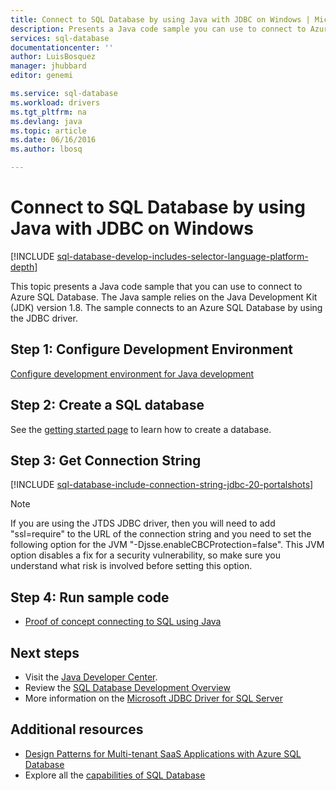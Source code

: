 ```yaml
---
title: Connect to SQL Database by using Java with JDBC on Windows | Microsoft Azure
description: Presents a Java code sample you can use to connect to Azure SQL Database. The sample uses JDBC, and it runs on a Windows client computer.
services: sql-database
documentationcenter: ''
author: LuisBosquez
manager: jhubbard
editor: genemi

ms.service: sql-database
ms.workload: drivers
ms.tgt_pltfrm: na
ms.devlang: java
ms.topic: article
ms.date: 06/16/2016
ms.author: lbosq

---
```

# Connect to SQL Database by using Java with JDBC on Windows
[!INCLUDE [sql-database-develop-includes-selector-language-platform-depth](../../includes/sql-database-develop-includes-selector-language-platform-depth.md)]

This topic presents a Java code sample that you can use to connect to Azure SQL Database. The Java sample relies on the Java Development Kit (JDK) version 1.8. The sample connects to an Azure SQL Database by using the JDBC driver.

## Step 1:  Configure Development Environment
[Configure development environment for Java development](https://msdn.microsoft.com/library/mt720658.aspx)

## Step 2: Create a SQL database
See the [getting started page](sql-database-get-started.md) to learn how to create a database.  

## Step 3: Get Connection String
[!INCLUDE [sql-database-include-connection-string-jdbc-20-portalshots](../../includes/sql-database-include-connection-string-jdbc-20-portalshots.md)]

> [!NOTE]
> If you are using the JTDS JDBC driver, then you will need to add "ssl=require" to the URL of the connection string and you need to set the following option for the JVM "-Djsse.enableCBCProtection=false". This JVM option disables a fix for a security vulnerability, so make sure you understand what risk is involved before setting this option.
> 
> 

## Step 4: Run sample code
* [Proof of concept connecting to SQL using Java](https://msdn.microsoft.com/library/mt720656.aspx)

## Next steps
* Visit the [Java Developer Center](/develop/java/).
* Review the [SQL Database Development Overview](sql-database-develop-overview.md)
* More information on the [Microsoft JDBC Driver for SQL Server](https://msdn.microsoft.com/library/mt484311.aspx)

## Additional resources
* [Design Patterns for Multi-tenant SaaS Applications with Azure SQL Database](sql-database-design-patterns-multi-tenancy-saas-applications.md)
* Explore all the [capabilities of SQL Database](https://azure.microsoft.com/services/sql-database/)

